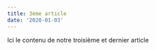 ```yaml
---
title: 3ème article
date: '2020-01-03'
---
```


Ici le contenu de notre troisième et dernier article